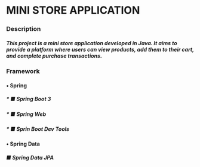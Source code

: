 # MINI STORE APPLICATION

### Description

##### This project is a mini store application developed in Java. It aims to provide a platform where users can view products, add them to their cart, and complete purchase transactions.

### Framework

  ####   • Spring 

  ##### * ■ Spring Boot 3
  ##### * ■ Spring Web
  ##### * ■ Sprin Boot Dev Tools

  ####   • Spring Data
  
  ##### ■ Spring Data JPA

  

